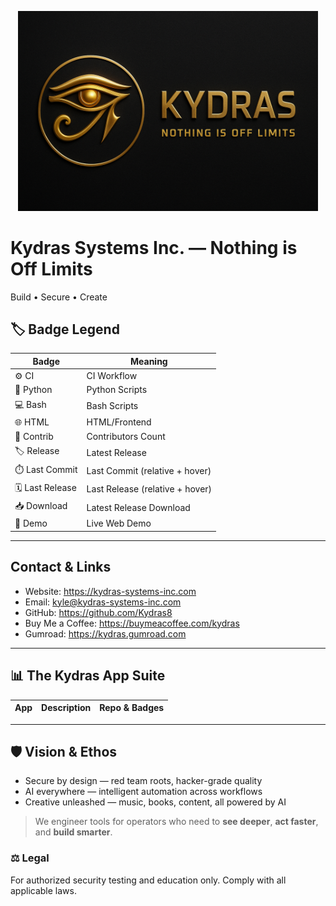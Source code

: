 <p align='center'>
  <img src='assets/kydras-logo.png' alt='Kydras Systems Inc.' width='480'/>
</p>

# Kydras Systems Inc. — Nothing is Off Limits
Build • Secure • Create

## 🏷️ Badge Legend
| Badge | Meaning |
|---|---|
| ⚙️ CI | CI Workflow |
| 🐍 Python | Python Scripts |
| 💻 Bash | Bash Scripts |
| 🌐 HTML | HTML/Frontend |
| 👥 Contrib | Contributors Count |
| 🏷️ Release | Latest Release |
| ⏱️ Last Commit | Last Commit (relative + hover) |
| 🗓️ Last Release | Last Release (relative + hover) |
| 📥 Download | Latest Release Download |
| 🚀 Demo | Live Web Demo |

---

## Contact & Links
- Website: https://kydras-systems-inc.com
- Email: kyle@kydras-systems-inc.com
- GitHub: https://github.com/Kydras8
- Buy Me a Coffee: https://buymeacoffee.com/kydras
- Gumroad: https://kydras.gumroad.com

---

## 📊 The Kydras App Suite
| App | Description | Repo & Badges |
|---|---|---|

---

## 🛡️ Vision & Ethos
- Secure by design — red team roots, hacker-grade quality
- AI everywhere — intelligent automation across workflows
- Creative unleashed — music, books, content, all powered by AI

> We engineer tools for operators who need to **see deeper**, **act faster**, and **build smarter**.

### ⚖️ Legal
For authorized security testing and education only. Comply with all applicable laws.